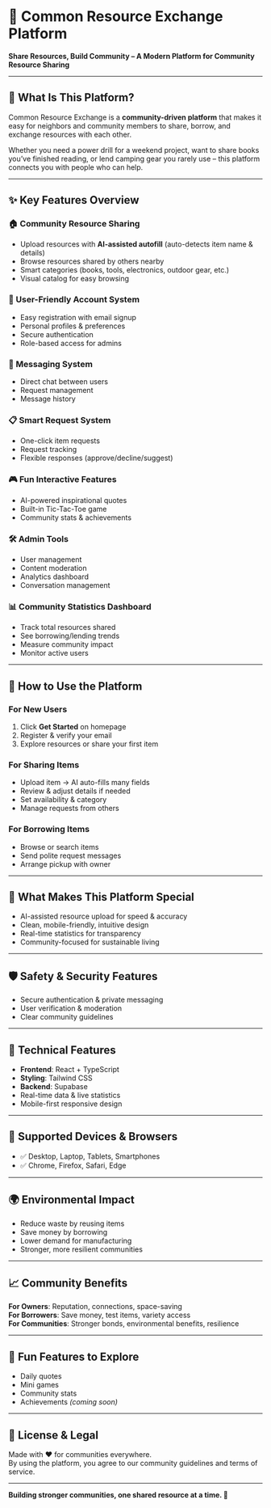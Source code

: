 # 🌟 Common Resource Exchange Platform  

**Share Resources, Build Community – A Modern Platform for Community Resource Sharing**  

---

## 🎯 What Is This Platform?  
Common Resource Exchange is a **community-driven platform** that makes it easy for neighbors and community members to share, borrow, and exchange resources with each other.  

Whether you need a power drill for a weekend project, want to share books you’ve finished reading, or lend camping gear you rarely use – this platform connects you with people who can help.  

---

## ✨ Key Features Overview  

### 🏠 Community Resource Sharing  
- Upload resources with **AI-assisted autofill** (auto-detects item name & details)  
- Browse resources shared by others nearby  
- Smart categories (books, tools, electronics, outdoor gear, etc.)  
- Visual catalog for easy browsing  

### 👥 User-Friendly Account System  
- Easy registration with email signup  
- Personal profiles & preferences  
- Secure authentication  
- Role-based access for admins  

### 💬 Messaging System  
- Direct chat between users  
- Request management  
- Message history  

### 📋 Smart Request System  
- One-click item requests  
- Request tracking  
- Flexible responses (approve/decline/suggest)  

### 🎮 Fun Interactive Features  
- AI-powered inspirational quotes  
- Built-in Tic-Tac-Toe game  
- Community stats & achievements  

### 🛠️ Admin Tools  
- User management  
- Content moderation  
- Analytics dashboard  
- Conversation management  

### 📊 Community Statistics Dashboard  
- Track total resources shared  
- See borrowing/lending trends  
- Measure community impact  
- Monitor active users  

---

## 🚀 How to Use the Platform  

### For New Users  
1. Click **Get Started** on homepage  
2. Register & verify your email  
3. Explore resources or share your first item  

### For Sharing Items  
- Upload item → AI auto-fills many fields  
- Review & adjust details if needed  
- Set availability & category  
- Manage requests from others  

### For Borrowing Items  
- Browse or search items  
- Send polite request messages  
- Arrange pickup with owner  

---

## 🎨 What Makes This Platform Special  
- AI-assisted resource upload for speed & accuracy  
- Clean, mobile-friendly, intuitive design  
- Real-time statistics for transparency  
- Community-focused for sustainable living  

---

## 🛡️ Safety & Security Features  
- Secure authentication & private messaging  
- User verification & moderation  
- Clear community guidelines  

---

## 🔧 Technical Features  
- **Frontend**: React + TypeScript  
- **Styling**: Tailwind CSS  
- **Backend**: Supabase  
- Real-time data & live statistics  
- Mobile-first responsive design  

---

## 📱 Supported Devices & Browsers  
- ✅ Desktop, Laptop, Tablets, Smartphones  
- ✅ Chrome, Firefox, Safari, Edge  

---

## 🌍 Environmental Impact  
- Reduce waste by reusing items  
- Save money by borrowing  
- Lower demand for manufacturing  
- Stronger, more resilient communities  

---

## 📈 Community Benefits  
**For Owners**: Reputation, connections, space-saving  
**For Borrowers**: Save money, test items, variety access  
**For Communities**: Stronger bonds, environmental benefits, resilience  

---

## 🎉 Fun Features to Explore  
- Daily quotes  
- Mini games  
- Community stats  
- Achievements *(coming soon)*  

---

## 📄 License & Legal  
Made with ❤️ for communities everywhere.  
By using the platform, you agree to our community guidelines and terms of service.  

---

**Building stronger communities, one shared resource at a time. 🤝**
